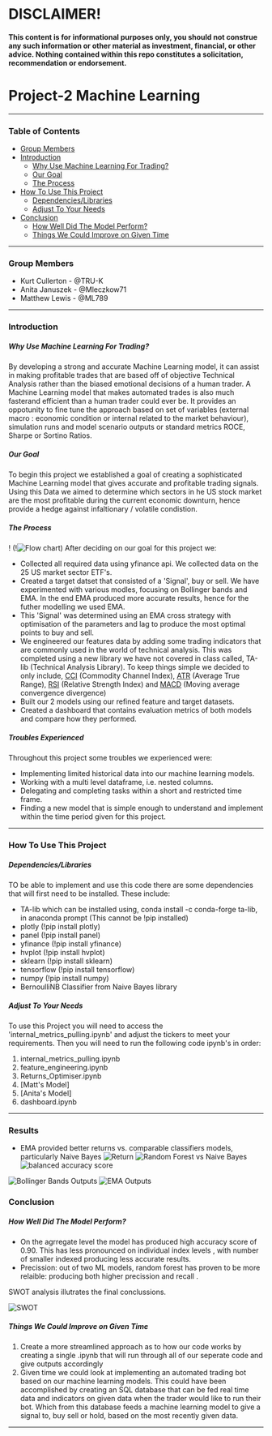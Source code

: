 # **DISCLAIMER!**
#### **This content is for informational purposes only, you should not construe any such information or other material as investment, financial, or other advice. Nothing contained within this repo constitutes a solicitation, recommendation or endorsement.**
# Project-2 Machine Learning

---

### Table of Contents
- [Group Members](#Group-Members)
- [Introduction](#Introduction)
    * [Why Use Machine Learning For Trading?](#Why-Use-Machine-Learning-For-Trading?)
    * [Our Goal](#Our-Goal)
    * [The Process](#The-Process)
- [How To Use This Project](#How-To-Use-This-Project)
   * [Dependencies/Libraries](#Dependencies/Libraries)
   * [Adjust To Your Needs](#Adjust-To-Your-Needs)
- [Conclusion](#Conclusion)
   * [How Well Did The Model Perform?](#How-Well-Did-The-Model-Perform?)
   * [Things We Could Improve on Given Time](#Things-We-Could-Improve-on-Given-Time)
---
### Group Members
 - Kurt Cullerton - @TRU-K
 - Anita Januszek - @Mleczkow71
 - Matthew Lewis - @ML789

---

### Introduction
##### Why Use Machine Learning For Trading?
By developing a strong and accurate Machine Learning model, it can assist in making profitable trades that are based off of objective Technical Analysis rather than the biased emotional decisions of a human trader. A Machine Learning model that makes automated trades is also much fasterand efficient than a human trader could ever be. It provides an oppotunity to fine tune the approach based on set of variables (external macro : economic condition or internal related to the market behaviour), simulation runs and model scenario outputs or standard metrics ROCE, Sharpe or Sortino Ratios. 
##### Our Goal
To begin this project we established a goal of creating a sophisticated Machine Learning model that gives accurate and profitable trading signals. Using this Data we aimed to determine which sectors in he US stock market are the most profitable during the current economic downturn, hence provide a hedge against infaltionary / volatile condistion. 
##### The Process
! (!![Flow chart](https://user-images.githubusercontent.com/101629699/178720451-472364e9-1e5a-4a09-a519-14e9ee3b6c5c.png))
After deciding on our goal for this project we:
 - Collected all required data using yfinance api. We collected data on the 25 US market sector ETF's.
 - Created a target datset that consisted of a 'Signal', buy or sell. We have experimented with various modles, focusing on Bollinger bands and EMA. In the end EMA produced more accurate results, hence for the futher modelling we used EMA. 
 - This 'Signal' was determined using an EMA cross strategy with optimisation of the parameters and lag to produce the most optimal points to buy and sell.
 - We engineered our features data by adding some trading indicators that are commonly used in the world of technical analysis. This was completed using a new library we have not covered in class called, TA-lib (Technical Analysis Library). To keep things simple we decided to only include, [CCI](https://www.investopedia.com/terms/c/commoditychannelindex.asp) (Commodity Channel Index), [ATR](https://www.investopedia.com/terms/a/atr.asp#:~:text=The%20average%20true%20range%20(ATR)%20is%20a%20market%20volatility%20indicator,to%20all%20types%20of%20securities.) (Average True Range), [RSI](https://www.investopedia.com/terms/r/rsi.asp) (Relative Strength Index) and [MACD](https://www.investopedia.com/terms/m/macd.asp) (Moving average convergence divergence)
 - Built our 2 models using our refined feature and target datasets.
 - Created a dashboard that contains evaluation metrics of both models and compare how they performed.
##### Troubles Experienced
Throughout this project some troubles we experienced were:
 - Implementing limited historical data into our machine learning models.
 - Working with a multi level dataframe, i.e. nested columns.
 - Delegating and completing tasks within a short and restricted time frame.
 - Finding a new model that is simple enough to understand and implement within the time period given for this project.

---

### How To Use This Project
##### Dependencies/Libraries
TO be able to implement and use this code there are some dependencies that will first need  to be installed. These include:
 - TA-lib which can be installed using, conda install -c conda-forge ta-lib, in anaconda prompt (This cannot be !pip installed)
 - plotly (!pip install plotly)
 - panel (!pip install panel)
 - yfinance (!pip install yfinance)
 - hvplot (!pip install hvplot)
 - sklearn (!pip install sklearn)
 - tensorflow (!pip install tensorflow)
 - numpy (!pip install numpy)
 - BernoulliNB Classifier from Naive Bayes library
##### Adjust To Your Needs
To use this Project you will need to access the 'internal_metrics_pulling.ipynb' and adjust the tickers to meet your requirements. Then you will need to run the following code ipynb's in order:
1. internal_metrics_pulling.ipynb
2. feature_engineering.ipynb
3. Returns_Optimiser.ipynb
4. [Matt's Model]
5. [Anita's Model]
6. dashboard.ipynb

---
### Results 
- EMA provided better returns vs. comparable classifiers models, particularly Naive Bayes
![Return](https://user-images.githubusercontent.com/101629699/178720888-69370567-40cf-4855-8427-a4a1285f09a3.png)
![Random Forest vs Naive Bayes](https://user-images.githubusercontent.com/101629699/178721232-2533883d-93cb-4e5c-9cc9-32b18bd8d12a.png)
![balanced accuracy score](https://user-images.githubusercontent.com/101629699/178723281-15b31a2b-8cac-4e73-a957-143d13844226.png)

![Bollinger Bands Outputs](https://user-images.githubusercontent.com/101629699/178721808-2917b2a2-3e9b-490c-a816-90efd45e6cdf.PNG)
![EMA Outputs](https://user-images.githubusercontent.com/101629699/178722062-5441fc0d-b2c4-4d92-9e1f-ac1a996a741c.PNG)

### Conclusion
##### How Well Did The Model Perform?
- On the agrregate level the model has produced high accuracy score of 0.90. This has less pronounced on individual index levels , with number of smaller indexed producing less accurate results. 
- Precission: out of two ML models, random forest has proven to be more relaible: producing both higher precission  and recall .

SWOT analysis illutrates the final conclussions. 

![SWOT](https://user-images.githubusercontent.com/101629699/178719336-e83d8c7c-b034-4ad9-85a4-4857d6218555.PNG)


##### Things We Could Improve on Given Time
1. Create a more streamlined approach as to how our code works by creating a single .ipynb that will run through all of our seperate code and give outputs accordingly
2. Given time we could look at implementing an automated trading bot based on our machine learning models. This could have been accomplished by creating an SQL database that can be fed real time data and indicators on given data when the trader would like to run their bot. Which from this database feeds a machine learning model to give a signal to, buy sell or hold, based on the most recently given data.

---
